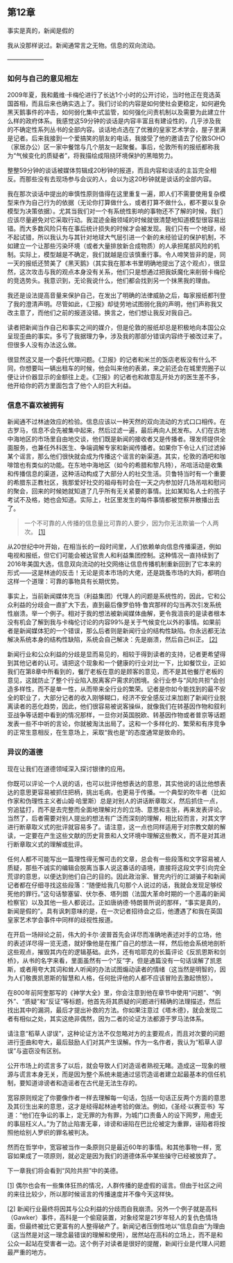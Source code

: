 ##  第12章   
事实是真的，新闻是假的

我从没那样说过。新闻通常言之无物。信息的双向流动。

——————

### 如何与自己的意见相左

2009年夏，我和戴维·卡梅伦进行了长达1个小时的公开讨论，当时他正在竞选英国首相，而且后来也确实选上了。我们讨论的内容是如何使社会更稳定，如何避免黑天鹅事件的冲击，如何弱化集中式监管，如何强化问责机制以及需要为此建立什么样的政府体系。我感觉这59分钟的谈话是内容丰富且有建设性的，几乎涉及我的不确定性系列丛书的全部内容。谈话地点选在了优雅的皇家艺术学会，屋子里满是记者。后来我接到一个爱搞笑的朋友的电话，我接受了他的邀请去了伦敦SOHO（家居办公）区一家中餐馆与几个朋友一起聚餐。事后，伦敦所有的报纸都称我为“气候变化的质疑者”，将我描绘成阻挠环境保护的黑暗势力。

整整59分钟的谈话被媒体剪辑成20秒钟的报道，而且内容和谈话的主旨完全相反。而那些没有去现场参与会议的人，会以为这20秒钟就是谈话的全部内容。

我在那次谈话中提出的审慎性原则值得在这里重复一遍，即人们不需要使用复杂模型来作为自己行为的依据（无论你打算做什么，或者打算不做什么，都不要以复杂模型为决策依据）。尤其当我们对一个有系统性影响的事物还不了解的时候，我们应该尽量避免对它采取行动。我混迹金融领域的时候就很清楚地知道模型很容易出错。而大多数风险只有在事后统计损失的时候才会被发现。我们只有一个地球，经不起试错，所以我认为与其针对地球大气层引进一个新的未经验证的保护机制，不如建立一个让那些污染环境（或者大量排放新合成物质）的人承担尾部风险的机制。实际上，模型越是不确定，我们就越是应该慎重行事。令人啼笑皆非的是，同一天的报纸还赞美了《黑天鹅》（其实我在那本书里明确地提出了这个观点），很显然，这次攻击与我的观点本身没有关系，他们只是想通过把我妖魔化来削弱卡梅伦的竞选势头。我意识到，无论我说什么，他们都会找到另一个抹黑我的理由。

我还是设法提高音量来保护自己，在发出了明确的法律威胁之后，每家报纸都刊登了我的澄清声明。尽管如此，《卫报》却徒劳地试图弱化我的声明，他们声称我又改主意了，而他们之前的报道没错。换言之，他们想让我反对我自己。

读者把新闻当作自己和事实之间的媒介，但是伦敦的报纸却总是积极地向本国公众呈现歪曲的事实。多亏了我据理力争，涉及我的那部分错误内容终于被改过来了。但很多人没有办法这么做。

很显然这又是一个委托代理问题。《卫报》的记者和米兰的饭店老板没有什么不同，你想要叫一辆出租车的时候，他会叫来他的表弟，来之前还会在城里兜圈子以便让计价器显示的金额往上走。《卫报》的记者也和故意乱开处方的医生差不多，他开给你的药方里面包含了他个人的巨大利益。

### 信息不喜欢被拥有

新闻通不过林迪效应的检验。信息应该以一种天然的双向流动的方式口口相传。在古罗马，信息不会先被集中起来，然后过滤一遍，最后再向人民发布。人们在古地中海地区的市场里自由地交谈，他们既是新闻的接收者又是传播者。理发师提供全面服务，也兼任外科医生、争端调解专家和新闻传播者。如果你下令让人们过滤掉某个谣言，那么他们很快就会成为传播这个谣言的新渠道。其实，伦敦的酒吧和咖啡馆也有类似的功能。在东地中海地区（如今的希腊和黎凡特），吊唁活动是收集和传播信息的渠道，这种活动构成了大部分人的社交生活。贝鲁特当时有一个重要的希腊东正教社区，我那爱好社交的祖母有时会在一天之内参加好几场吊唁和慰问的聚会，回来的时候她就知道了几乎所有无关紧要的事情。比如某知名人士的孩子考试不及格，她也会知道。实际上，社区里发生的每件事情都被觉察并散播出去了。

> 一个不可靠的人传播的信息量比可靠的人要少，因为你无法欺骗一个人两次。 [[1]](030_第12章_事实是真的，新闻是假的.md#note1n)

从20世纪中叶开始，在相当长的一段时间里，人们依赖单向信息传播渠道，例如电视和报纸，但它们可能会被达官贵人和利益集团控制。这种情况一直持续到了2016年美国大选，信息双向流动的社交网络让信息传播机制重新回到了它本来的形式——这是林迪的反击！无论是资本市场的大佬，还是跳蚤市场的大妈，都明白这样一个道理：可靠的事物具有长期优势。

事实上，当前新闻媒体充当（利益集团）代理人的问题是系统性的，因此，它和公众利益的分歧会一直扩大下去，直到最后像罗伯特·鲁宾那样的勾当再次引发系统性崩溃。举一个例子。相对于我的想法被新闻媒体曲解，更令我沮丧的是读者根本没有机会了解到我与卡梅伦讨论的内容99%是关于气候变化以外的事情。如果前者是新闻媒体犯的一个错误，那么后者则是新闻行业的结构性缺陷。你永远都无法解决系统本身的结构性缺陷，系统会自己解决：先是崩溃，然后自己纠正。 [[2]](030_第12章_事实是真的，新闻是假的.md#note2n)

新闻行业和公众利益的分歧是显而易见的，相较于得到读者的支持，记者更希望得到其他记者的认可。请把这个现象和一个健康的行业对比一下，比如餐饮业，正如我们在第8章中所看到的，餐厅老板在意的是顾客的意见，而不是其他餐厅老板的意见，这就防止了整个行业陷入脱离客户需求的困境。全行业参与“风险共担”会创造多样性，而不是单一性，从而带来全行业的繁荣。记者是你如今能找到的最不安全的职业了，大部分记者的收入刚够糊口，经济不安全感反过来加剧了新闻行业脱离读者的恶化趋势，因此，他们很容易被说客操纵，就像我们在转基因作物和叙利亚战争等话题中看到的情况那样，一旦你对英国脱欧、转基因作物或者普京等话题发表一些不中听的言论，你就被淘汰出局了。这和一个多样化的、繁荣和有序竞争的正常生意相反，在生意场上，采取“我也是”的态度通常是致命的。

### 异议的道德

现在让我们在道德领域深入探讨银律的应用。

你既可以评论一个人说的话，也可以批评他想表达的意思，其实他说的话比他想表达的意思更容易被抓住把柄，挑出毛病，也更易于传播。一个典型的吹牛者（比如作家和伪理性主义者山姆·哈里斯）总是对别人的讲话断章取义，然后抓住一点，穷追猛打，而不是去完整而全面地理解对方的立场、意思和主张，再来发表评论。当然了，后者需要对别人提出的想法有广泛而深刻的理解，相比较而言，对其文字进行断章取义式的批评就容易多了。请注意，这一点也同样适用于对宗教文献的解读，一定要在产生这些文献的历史背景和人文环境中理解这些教义，而不是对其进行断章取义式的理解或批评。

任何人都不可能写出一篇理性得无懈可击的文章，总会有一些段落和文字容易被人质疑，那些不诚实的编辑会脱离当事人说这番话的语境，直接将这段文字引向完全荒谬的意思，以便达到他们自己的目的。因此政治家、冒充内行的江湖骗子和新闻记者都在仔细寻找这些段落：“随便给我几句那个人说过的话，我就会发现足够绞死他的罪行。”这句话黎塞留、伏尔泰、塔列朗（法国大革命时期的一个恶毒的新闻检察官）以及其他一些人都说过。正如唐纳德·特朗普所说的那样，“事实是真的，新闻是假的”。具有讽刺意味的是，在一次记者招待会之后，他遭遇了和我在英国皇家艺术学会事件中同样的歧视性报道。

在开启一场辩论之前，伟大的卡尔·波普首先会详尽而准确地表述对手的立场，他的表述详尽得一览无遗，就好像他是在推广自己的想法一样，然后他会系统地剖析这些观点，摧毁其内在的逻辑基础。此外，还有哈耶克的长篇评论《反凯恩斯和剑桥》，从书的名字来看，里面虽然有一个“反”字，但是通篇没有一句话误解了凯恩斯，或者用夸大其词和耸人听闻的办法试图煽动读者的情绪（这当然是明智的，因为人们敬畏凯恩斯的智慧和人格，任何批评他的人都不应该冒险去激起愤怒）。

在800年前阿奎那写的《神学大全》里，你会注意到他在章节中使用“问题”、“例外”、“质疑”和“反证”等标题，他首先将其质疑的问题进行精确的法理描述，然后找出其中的漏洞，最后才提出补救的方法。你如果注意过《塔木德》，就会发现二者有相似之处，其实这绝非偶然，因为二者的论证方法都源于罗马法体系。

请注意“稻草人谬误”，这种论证方法不仅忽略对方的主要观点，而且对次要的问题进行歪曲和夸大，最后鼓励人们对其产生误解。作为一名作者，我认为“稻草人谬误”与盗窃没有区别。

公开市场上的谎言多了以后，就会导致人们对造谣者熟视无睹。造成这一现象的根源与谎言本身无关，而是因为整个系统未能通过惩罚造谣者建立起最基本的信任机制，要知道诽谤者和造谣者在古代是无法生存的。

宽容原则规定了你要像作者一样去理解每一句话，包括一句话正反两个方面的意思及其衍生出来的意思，这才是经得起林迪考验的做法。例如，《圣经·以赛亚书》写道：“他们在争讼的事上，定无罪的为有罪，为城门口责备人的设下网罗，用虚无的事屈枉义人。”为了防止陷害无辜，诽谤和诬陷在巴比伦被定为重罪，诬陷者将按照他给别人罗织的罪名被判决。

然而在哲学中，宽容被当作一条原则只是最近60年的事情。和其他事物一样，宽容如果成了一项原则，就必定是因为我们的道德体系中某些操守已经被放弃了。

下一章我们将会看到“风险共担”中的美德。

[[1]](030_第12章_事实是真的，新闻是假的.md#note1) 偶尔也会有一些集体狂热的情况，人群传播的是虚假的谣言。但由于社区之间的来往比较少，所以那时候谣言的传播速度并不像今天这样快。

[[2]](030_第12章_事实是真的，新闻是假的.md#note2) 新闻行业最终将因其与公众利益的分歧而自我崩溃。另外一个例子就是高科（Gawker）事件，高科是一个偷窥装置，对象经常是21岁年轻人的复仇色情场面，但最终被比它更富有的人整得破产了。新闻记者压倒性地以“信息自由”为理由（这当然是对这一理念最错误的理解和使用），居然站在高科的立场上，而不是和公众一起站在受害者一边。这个例子对读者是很好的提醒，新闻行业是代理人问题最严重的地方。
